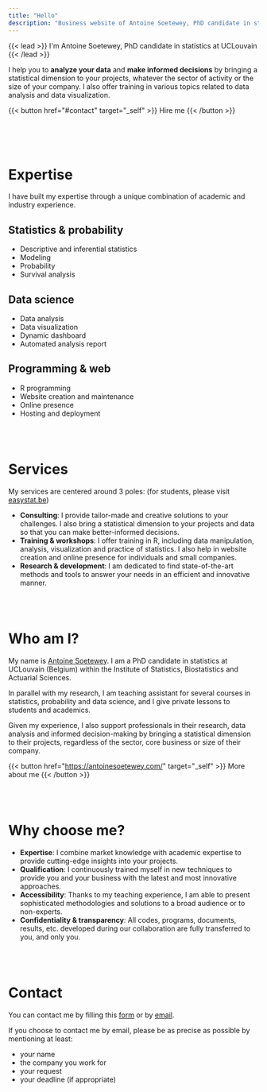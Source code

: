 ```yaml
---
title: "Hello"
description: "Business website of Antoine Soetewey, PhD candidate in statistics at UCLouvain"
---
```


{{< lead >}}
I'm Antoine Soetewey, PhD candidate in statistics at UCLouvain
{{< /lead >}}

I help you to **analyze your data** and **make informed decisions** by bringing a statistical dimension to your projects, whatever the sector of activity or the size of your company. I also offer training in various topics related to data analysis and data visualization.

{{< button href="#contact" target="_self" >}}
Hire me
{{< /button >}}

<br>
<br>
<br>

# Expertise

I have built my expertise through a unique combination of academic and industry experience.

## Statistics & probability

- Descriptive and inferential statistics
- Modeling
- Probability
- Survival analysis

## Data science

- Data analysis
- Data visualization
- Dynamic dashboard
- Automated analysis report

## Programming & web

- R programming
- Website creation and maintenance
- Online presence
- Hosting and deployment

<br>
<br>

# Services

My services are centered around 3 poles: (for students, please visit [easystat.be](https://easystat.be/))

- **Consulting**: I provide tailor-made and creative solutions to your challenges. I also bring a statistical dimension to your projects and data so that you can make better-informed decisions.
- **Training & workshops**: I offer training in R, including data manipulation, analysis, visualization and practice of statistics. I also help in website creation and online presence for individuals and small companies.
- **Research & development**: I am dedicated to find state-of-the-art methods and tools to answer your needs in an efficient and innovative manner.

<br>
<br>

# Who am I?

My name is [Antoine Soetewey](https://antoinesoetewey.com/). I am a PhD candidate in statistics at UCLouvain (Belgium) within the Institute of Statistics, Biostatistics and Actuarial Sciences.

In parallel with my research, I am teaching assistant for several courses in statistics, probability and data science, and I give private lessons to students and academics.

Given my experience, I also support professionals in their research, data analysis and informed decision-making by bringing a statistical dimension to their projects, regardless of the sector, core business or size of their company.

{{< button href="https://antoinesoetewey.com/" target="_self" >}}
More about me
{{< /button >}}

<br>
<br>

# Why choose me?

- **Expertise**: I combine market knowledge with academic expertise to provide cutting-edge insights into your projects.
- **Qualification**: I continuously trained myself in new techniques to provide you and your business with the latest and most innovative approaches.
- **Accessibility**: Thanks to my teaching experience, I am able to present sophisticated methodologies and solutions to a broad audience or to non-experts.
- **Confidentiality & transparency**: All codes, programs, documents, results, etc. developed during our collaboration are fully transferred to you, and only you.

<br>
<br>

# Contact

You can contact me by filling this [form](https://docs.google.com/forms/d/e/1FAIpQLScIXKNPvQWCG3by3_LYBfP_M8w5e5oV7CDIAyAC1IslTRnBoA/viewform?usp=sf_link) or by [email](mailto:ant.soetewey@gmail.com).

If you choose to contact me by email, please be as precise as possible by mentioning at least:

- your name
- the company you work for
- your request
- your deadline (if appropriate)
